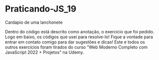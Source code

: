 # Praticando-JS_19
Cardapio de uma lanchonete

Dentro do código está descrito como anotação, o exercicio que foi pedido. Logo em baixo,
os códigos que usei para resolve-lo!
Fique a vontade para entrar em contato comigo para dar sugestões e dicas!
Este e todos os outros exercícios foram tirados do curso
"Web Moderno Completo com JavaScript 2022 + Projetos" na Udemy.
